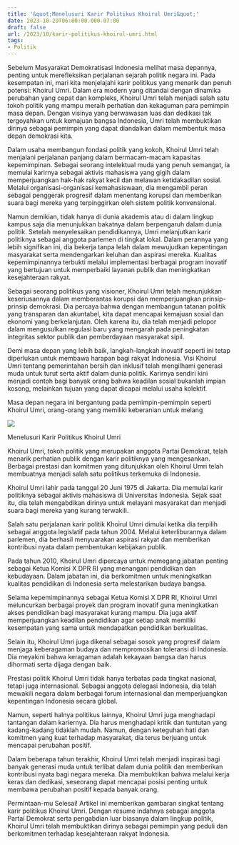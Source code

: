 ```yaml
---
title: '&quot;Menelusuri Karir Politikus Khoirul Umri&quot;'
date: 2023-10-29T06:00:00.000-07:00
draft: false
url: /2023/10/karir-politikus-khoirul-umri.html
tags: 
- Politik
---
```


  

Sebelum Masyarakat Demokratisasi Indonesia melihat masa depannya, penting untuk merefleksikan perjalanan sejarah politik negara ini. Pada kesempatan ini, mari kita menjelajahi karir politikus yang menarik dan penuh potensi: Khoirul Umri. Dalam era modern yang ditandai dengan dinamika perubahan yang cepat dan kompleks, Khoirul Umri telah menjadi salah satu tokoh politik yang mampu meraih perhatian dan kekaguman para pemimpin masa depan. Dengan visinya yang berwawasan luas dan dedikasi tak tergoyahkan untuk kemajuan bangsa Indonesia, Umri telah membuktikan dirinya sebagai pemimpin yang dapat diandalkan dalam membentuk masa depan demokrasi kita.

  

Dalam usaha membangun fondasi politik yang kokoh, Khoirul Umri telah menjalani perjalanan panjang dalam bermacam-macam kapasitas kepemimpinan. Sebagai seorang intelektual muda yang penuh semangat, ia memulai karirnya sebagai aktivis mahasiswa yang gigih dalam memperjuangkan hak-hak rakyat kecil dan melawan ketidakadilan sosial. Melalui organisasi-organisasi kemahasiswaan, dia mengambil peran sebagai penggerak progresif dalam menentang korupsi dan memberikan suara bagi mereka yang terpinggirkan oleh sistem politik konvensional.

  

Namun demikian, tidak hanya di dunia akademis atau di dalam lingkup kampus saja dia menunjukkan bakatnya dalam berpengaruh dalam dunia politik. Setelah menyelesaikan pendidikannya, Umri melanjutkan karir politiknya sebagai anggota parlemen di tingkat lokal. Dalam perannya yang lebih signifikan ini, dia bekerja tanpa lelah dalam mewujudkan kepentingan masyarakat serta mendengarkan keluhan dan aspirasi mereka. Kualitas kepemimpinannya terbukti melalui implementasi berbagai program inovatif yang bertujuan untuk memperbaiki layanan publik dan meningkatkan kesejahteraan rakyat.

  

Sebagai seorang politikus yang visioner, Khoirul Umri telah menunjukkan keseriusannya dalam memberantas korupsi dan memperjuangkan prinsip-prinsip demokrasi. Dia percaya bahwa dengan membangun tatanan politik yang transparan dan akuntabel, kita dapat mencapai kemajuan sosial dan ekonomi yang berkelanjutan. Oleh karena itu, dia telah menjadi pelopor dalam mengusulkan regulasi baru yang mengarah pada peningkatan integritas sektor publik dan pemberdayaan masyarakat sipil.

  

Demi masa depan yang lebih baik, langkah-langkah inovatif seperti ini tetap diperlukan untuk membawa harapan bagi rakyat Indonesia. Visi Khoirul Umri tentang pemerintahan bersih dan inklusif telah mengilhami generasi muda untuk turut serta aktif dalam dunia politik. Karirnya sendiri kini menjadi contoh bagi banyak orang bahwa keadilan sosial bukanlah impian kosong, melainkan tujuan yang dapat dicapai melalui usaha kolektif.

  

Masa depan negara ini bergantung pada pemimpin-pemimpin seperti Khoirul Umri, orang-orang yang memiliki keberanian untuk melang

  

![](https://pbs.twimg.com/media/Fc8n_tJaAAAMuCs?format=jpg&name=large)

  

Menelusuri Karir Politikus Khoirul Umri

  

Khoirul Umri, tokoh politik yang merupakan anggota Partai Demokrat, telah menarik perhatian publik dengan karir politiknya yang mengesankan. Berbagai prestasi dan komitmen yang ditunjukkan oleh Khoirul Umri telah membuatnya menjadi salah satu politikus terkemuka di Indonesia.

  

Khoirul Umri lahir pada tanggal 20 Juni 1975 di Jakarta. Dia memulai karir politiknya sebagai aktivis mahasiswa di Universitas Indonesia. Sejak saat itu, dia telah mengabdikan dirinya untuk melayani masyarakat dan menjadi suara bagi mereka yang kurang terwakili.

  

Salah satu perjalanan karir politik Khoirul Umri dimulai ketika dia terpilih sebagai anggota legislatif pada tahun 2004. Melalui keterliburannya dalam parlemen, dia berhasil menyuarakan aspirasi rakyat dan memberikan kontribusi nyata dalam pembentukan kebijakan publik.

  

Pada tahun 2010, Khoirul Umri dipercaya untuk memegang jabatan penting sebagai Ketua Komisi X DPR RI yang menangani pendidikan dan kebudayaan. Dalam jabatan ini, dia berkomitmen untuk meningkatkan kualitas pendidikan di Indonesia serta melestarikan budaya bangsa.

  

Selama kepemimpinannya sebagai Ketua Komisi X DPR RI, Khoirul Umri meluncurkan berbagai proyek dan program inovatif guna meningkatkan akses pendidikan bagi masyarakat kurang mampu. Dia juga aktif memperjuangkan keadilan pendidikan agar setiap anak memiliki kesempatan yang sama untuk mendapatkan pendidikan berkualitas.

  

Selain itu, Khoirul Umri juga dikenal sebagai sosok yang progresif dalam menjaga keberagaman budaya dan mempromosikan toleransi di Indonesia. Dia meyakini bahwa keragaman adalah kekayaan bangsa dan harus dihormati serta dijaga dengan baik.

  

Prestasi politik Khoirul Umri tidak hanya terbatas pada tingkat nasional, tetapi juga internasional. Sebagai anggota delegasi Indonesia, dia telah mewakili negara dalam berbagai forum internasional dan memperjuangkan kepentingan Indonesia secara global.

  

Namun, seperti halnya politikus lainnya, Khoirul Umri juga menghadapi tantangan dalam kariernya. Dia harus menghadapi kritik dan tuntutan yang kadang-kadang tidaklah mudah. Namun, dengan keteguhan hati dan komitmen yang kuat terhadap masyarakat, dia terus berjuang untuk mencapai perubahan positif.

  

Dalam beberapa tahun terakhir, Khoirul Umri telah menjadi inspirasi bagi banyak generasi muda untuk terlibat dalam dunia politik dan memberikan kontribusi nyata bagi negara mereka. Dia membuktikan bahwa melalui kerja keras dan dedikasi, seseorang dapat mencapai posisi penting untuk membawa perubahan positif kepada banyak orang.

  

Permintaan-mu Selesai! Artikel ini memberikan gambaran singkat tentang karir politikus Khoirul Umri. Dengan resume indahnya sebagai anggota Partai Demokrat serta pengabdian luar biasanya dalam lingkup politik, Khoirul Umri telah membuktikan dirinya sebagai pemimpin yang peduli dan berkomitmen terhadap kesejahteraan rakyat Indonesia.